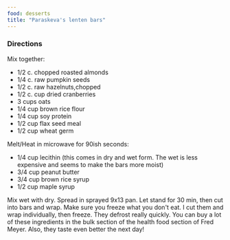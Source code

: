 ```yaml
---
food: desserts
title: "Paraskeva's lenten bars"
---
```


### Directions

Mix together:

- 1/2 c. chopped roasted almonds
- 1/4 c. raw pumpkin seeds
- 1/2 c. raw hazelnuts,chopped
- 1/2 c. cup dried cranberries
- 3 cups oats
- 1/4 cup brown rice flour
- 1/4 cup soy protein
- 1/2 cup flax seed meal
- 1/2 cup wheat germ

Melt/Heat in microwave for 90ish seconds:

- 1/4 cup lecithin (this comes in dry and wet form.  The wet is less expensive and seems to make the bars more moist)
- 3/4 cup peanut butter
- 3/4 cup brown rice syrup
- 1/2 cup maple syrup

Mix wet with dry.  Spread in sprayed 9x13 pan. Let stand for 30 min, then cut into bars and wrap. Make sure you freeze what you don't eat. I cut them and wrap individually, then freeze.  They defrost really quickly.  You can buy a lot of these ingredients in the bulk section of the health food section of Fred Meyer. Also, they taste even better the next day!
